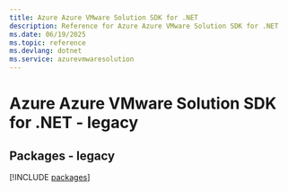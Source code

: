 ```yaml
---
title: Azure Azure VMware Solution SDK for .NET
description: Reference for Azure Azure VMware Solution SDK for .NET
ms.date: 06/19/2025
ms.topic: reference
ms.devlang: dotnet
ms.service: azurevmwaresolution
---
```

# Azure Azure VMware Solution SDK for .NET - legacy
## Packages - legacy
[!INCLUDE [packages](azure-vmware-solution-index.md)]